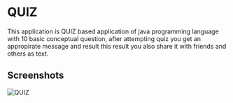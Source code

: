 # QUIZ

This application is QUIZ based application of java programming language with 10 basic conceptual question, after attempting quiz you get an appropirate message and result 
this result you also share it with friends and others as text.

## Screenshots

![QUIZ](https://via.placeholder.com/468x300?text=App+Screenshot+Here)

  
